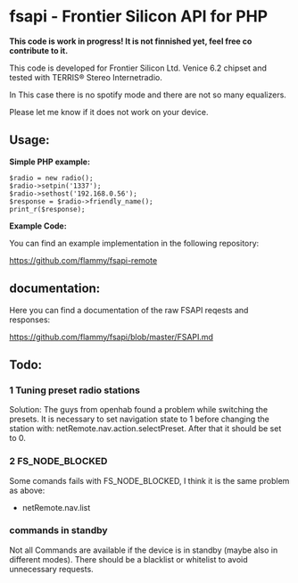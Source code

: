 # fsapi - Frontier Silicon API for PHP

**This code is work in progress! It is not finnished yet, feel free co contribute to it.**

This code is developed for Frontier Silicon Ltd. Venice 6.2 chipset and tested with TERRIS® Stereo Internetradio.

In This case there is no spotify mode and there are not so many equalizers. 

Please let me know if it does not work on your device.

## Usage:

**Simple PHP example:**

```
$radio = new radio(); 
$radio->setpin('1337');
$radio->sethost('192.168.0.56');
$response = $radio->friendly_name();
print_r($response);
```

**Example Code:**

You can find an example implementation in the following repository:

https://github.com/flammy/fsapi-remote

## documentation:

Here you can find a documentation of the raw FSAPI reqests and responses:

https://github.com/flammy/fsapi/blob/master/FSAPI.md


## Todo:

### 1 Tuning preset radio stations

Solution: The guys from openhab found a problem while switching the presets. It is necessary to set navigation state to 1 before changing the station with: netRemote.nav.action.selectPreset. After that it should be set to 0.

### 2 FS_NODE_BLOCKED 

Some comands fails with  FS_NODE_BLOCKED, I think it is the same problem as above:
* netRemote.nav.list

### commands in standby

Not all Commands are available if the device is in standby (maybe also in different modes). There should be a blacklist or whitelist to avoid unnecessary requests.
